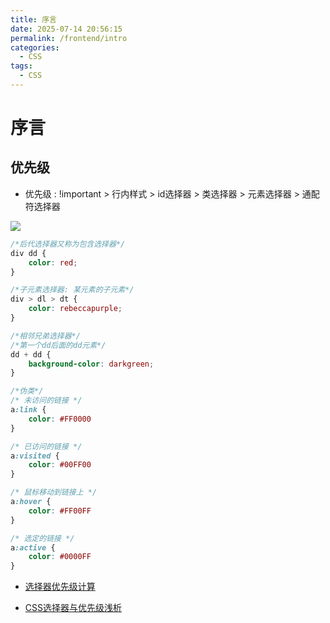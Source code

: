 ```yaml
---
title: 序言
date: 2025-07-14 20:56:15
permalink: /frontend/intro
categories:
  - CSS
tags:
  - CSS
---
```


# 序言

## 优先级

- 优先级 : !important > 行内样式 > id选择器 > 类选择器 > 元素选择器 > 通配符选择器

![](http://s.siushin.com/siushin/upload/css/Selector.png)

```css
/*后代选择器又称为包含选择器*/
div dd {
    color: red;
}

/*子元素选择器: 某元素的子元素*/
div > dl > dt {
    color: rebeccapurple;
}

/*相邻兄弟选择器*/
/*第一个dd后面的dd元素*/
dd + dd {
    background-color: darkgreen;
}

/*伪类*/
/* 未访问的链接 */
a:link {
    color: #FF0000
}

/* 已访问的链接 */
a:visited {
    color: #00FF00
}

/* 鼠标移动到链接上 */
a:hover {
    color: #FF00FF
}

/* 选定的链接 */
a:active {
    color: #0000FF
}
```

- [选择器优先级计算](https://www.w3.org/TR/CSS2/cascade.html#specificity)

- [CSS选择器与优先级浅析](https://www.jianshu.com/p/a53ba8e1fe72)

